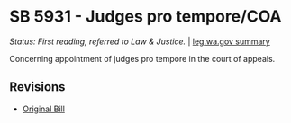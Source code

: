 # SB 5931 - Judges pro tempore/COA
*Status: First reading, referred to Law & Justice.* | [leg.wa.gov summary](https://app.leg.wa.gov/billsummary?BillNumber=5931&Year=2021)

Concerning appointment of judges pro tempore in the court of appeals.

## Revisions
* [Original Bill](1/)